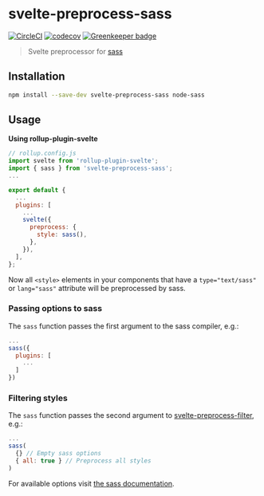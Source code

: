 # svelte-preprocess-sass

[![CircleCI](https://circleci.com/gh/ls-age/svelte-preprocess-sass.svg?style=svg)](https://circleci.com/gh/ls-age/svelte-preprocess-sass)
[![codecov](https://codecov.io/gh/ls-age/svelte-preprocess-sass/branch/master/graph/badge.svg)](https://codecov.io/gh/ls-age/svelte-preprocess-sass)
[![Greenkeeper badge](https://badges.greenkeeper.io/ls-age/svelte-preprocess-sass.svg)](https://greenkeeper.io/)

> Svelte preprocessor for [sass](http://sass-lang.com)

## Installation

```bash
npm install --save-dev svelte-preprocess-sass node-sass
```

## Usage

**Using rollup-plugin-svelte**

```javascript
// rollup.config.js
import svelte from 'rollup-plugin-svelte';
import { sass } from 'svelte-preprocess-sass';
...

export default {
  ...
  plugins: [
    ...
    svelte({
      preprocess: {
        style: sass(),
      },
    }),
  ],
};
```

Now all `<style>` elements in your components that have a `type="text/sass"` or `lang="sass"` attribute will be preprocessed by sass.

### Passing options to sass

The `sass` function passes the first argument to the sass compiler, e.g.:

```javascript
...
sass({
  plugins: [
    ...
  ]
})
```


### Filtering styles

The `sass` function passes the second argument to [svelte-preprocess-filter](https://github.com/ls-age/svelte-preprocess-filter), e.g.:

```javascript
...
sass(
  {} // Empty sass options
  { all: true } // Preprocess all styles
)
```

For available options visit [the sass documentation](http://sass-lang.com/documentation/).


